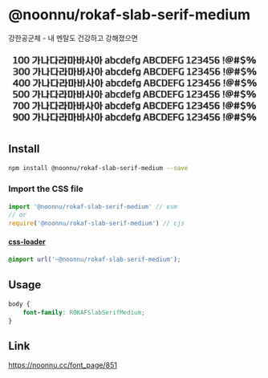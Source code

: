 # @noonnu/rokaf-slab-serif-medium

강한공군체 - 내 멘탈도 건강하고 강해졌으면

![example](./example.png)

## Install

```bash
npm install @noonnu/rokaf-slab-serif-medium --save
```

### Import the CSS file

```js
import '@noonnu/rokaf-slab-serif-medium' // esm
// or
require('@noonnu/rokaf-slab-serif-medium') // cjs
```

#### [css-loader](https://github.com/webpack-contrib/css-loader)

```css
@import url('~@noonnu/rokaf-slab-serif-medium');
```

## Usage

```css
body {
    font-family: ROKAFSlabSerifMedium;
}
```

## Link

https://noonnu.cc/font_page/851
